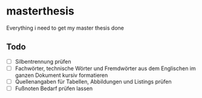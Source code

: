 # masterthesis
Everything i need to get my master thesis done

## Todo

- [ ] Silbentrennung prüfen
- [ ] Fachwörter, technische Wörter und Fremdwörter aus dem Englischen im ganzen Dokument kursiv formatieren
- [ ] Quellenangaben für Tabellen, Abbildungen und Listings prüfen
- [ ] Fußnoten Bedarf prüfen lassen
